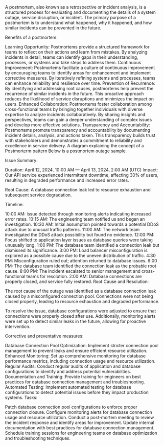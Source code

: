 A postmortem, also known as a retrospective or incident analysis, is a structured process for evaluating and documenting the details of a system outage, service disruption, or incident. The primary purpose of a postmortem is to understand what happened, why it happened, and how similar incidents can be prevented in the future.

Benefits of a postmortem

Learning Opportunity: Postmortems provide a structured framework for teams to reflect on their actions and learn from mistakes. By analyzing incidents in detail, teams can identify gaps in their understanding, processes, or systems and take steps to address them.
Continuous Improvement: Postmortems facilitate a culture of continuous improvement by encouraging teams to identify areas for enhancement and implement corrective measures. By iteratively refining systems and processes, teams can enhance reliability and resilience over time.
Prevention of Recurrence: By identifying and addressing root causes, postmortems help prevent the recurrence of similar incidents in the future. This proactive approach reduces the likelihood of service disruptions and minimizes the impact on users.
Enhanced Collaboration: Postmortems foster collaboration among cross-functional teams by bringing together individuals with diverse expertise to analyze incidents collaboratively. By sharing insights and perspectives, teams can gain a deeper understanding of complex issues and develop more effective solutions.
Transparency and Accountability: Postmortems promote transparency and accountability by documenting incident details, analysis, and actions taken. This transparency builds trust with stakeholders and demonstrates a commitment to reliability and excellence in service delivery.
A diagram explaining the concept of a Postmorterm pattern
Below is a postmortem outage sample.

Issue Summary:

Duration: April 12, 2024, 10:00 AM — April 13, 2024, 2:00 AM (UTC) Impact: Our API service experienced intermittent downtime, affecting 30% of users, resulting in degraded performance and increased error rates.

Root Cause: A database connection leak led to resource exhaustion and subsequent service degradation.

Timeline:

10:00 AM: Issue detected through monitoring alerts indicating increased error rates.
10:15 AM: The engineering team notified us and began an investigation.
10:30 AM: Initial assumption pointed towards a potential DDoS attack due to unusual traffic patterns.
11:00 AM: The network team investigated the DDoS attack possibility but found no evidence.
12:00 PM: Focus shifted to application layer issues as database queries were taking unusually long.
1:00 PM: The database team identified a connection leak but dismissed its significance.
3:00 PM: Load balancer misconfiguration is explored as a possible cause due to the uneven distribution of traffic.
4:30 PM: Misconfiguration ruled out; attention returned to database issues.
6:00 PM: The database team identified the connection leak as the probable root cause.
8:00 PM: The incident escalated to senior management and cross-functional teams for resolution.
2:00 AM: Database connections are properly closed, and service fully restored.
Root Cause and Resolution:

The root cause of the outage was identified as a database connection leak caused by a misconfigured connection pool. Connections were not being closed properly, leading to resource exhaustion and degraded performance.

To resolve the issue, database configurations were adjusted to ensure that connections were properly closed after use. Additionally, monitoring alerts were set up to detect similar leaks in the future, allowing for proactive intervention.

Corrective and preventative measures:

Database Connection Pool Optimization: Implement stricter connection pool management to prevent leaks and ensure efficient resource utilization.
Enhanced Monitoring: Set up comprehensive monitoring for database performance metrics, including connection usage and resource utilization.
Regular Audits: Conduct regular audits of application and database configurations to identify and address potential vulnerabilities.
Documentation and Training: Provide training for engineers on best practices for database connection management and troubleshooting.
Automated Testing: Implement automated testing for database configurations to detect potential issues before they impact production systems.
Tasks:

Patch database connection pool configurations to enforce proper connection closure.
Configure monitoring alerts for database connection usage and resource utilization.
Conduct a post-mortem meeting to review the incident response and identify areas for improvement.
Update internal documentation with best practices for database connection management.
Schedule training sessions for engineering teams on database optimization and troubleshooting techniques.






